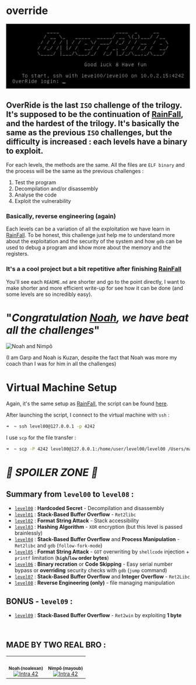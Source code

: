 # override

![OverRide](assets/OverRide.png)

## OverRide is the last `ISO` challenge of the trilogy. It's supposed to be the continuation of [RainFall](https://github.com/nimpoo/rainfall), and the hardest of the trilogy. It's basically the same as the previous `ISO` challenges, but the difficulty is increased : each levels have a binary to exploit.

For each levels, the methods are the same. All the files are `ELF binary` and the process will be the same as the previous challenges :
1. Test the program
1. Decompilation and/or disassembly
3. Analyse the code
4. Exploit the vulnerability

### Basically, reverse engineering (again)

Each levels can be a variation of all the exploitation we have learn in [RainFall](https://github.com/nimpoo/rainfall). To be honest, this challenge just help me to understand more about the exploitation and the security of the system and how `gdb` can be used to debug a program and khow more about the memory and the registers.

### It's a a cool project but a bit repetitive after finishing [RainFall](https://github.com/nimpoo/rainfall)

You'll see each `README.md` are shorter and go to the point directly, I want to make shorter and more efficient write-up for see how it can be done (and some levels are so incredibly easy).

# "_Congratulation **[Noah](https://github.com/noalexan)**, we have beat all the challenges_"

![Noah and Nimpô](assets/NoahNimpô.png)

(I am Garp and Noah is Kuzan, despite the fact that Noah was more my coach than I was for him in all the challenges)

# Virtual Machine Setup

Again, it's the same setup as [RainFall](https://github.com/nimpoo/rainfall), the script can be found [here](assets/run.sh).

After launching the script, I connect to the virtual machine with `ssh` :

```sh
➜  ~ ssh level00@127.0.0.1 -p 4242
```

I use `scp` for the file transfer :

```sh
➜  ~ scp -P 4242 level00@127.0.0.1:/home/user/level00/level00 /Users/mayoub/Desktop
```

# _🚨 SPOILER ZONE 🚨_

## Summary from `level00` to `level08` :

- [`level00`](level00/README.md) : **Hardcoded Secret** - Decompilation and disassembly
- [`level01`](level01/README.md) : **Stack-Based Buffer Overflow** - `Ret2libc`
- [`level02`](level02/README.md) : **Format String Attack** - Stack accessibility
- [`level03`](level03/README.md) : **Hashing Algorithm** - `XOR` encryption (but this level is passed brainlessly)
- [`level04`](level04/README.md) : **Stack-Based Buffer Overflow** and **Process Manipulation** - `Ret2libc` and `gdb` (`follow-fork-mode`)
- [`level05`](level05/README.md) : **Format String Attack** - `GOT` overwriting by `shellcode` injection + `printf` limitation (**`high`/`low` order bytes**)
- [`level06`](level06/README.md) : **Binary recration** or **Code Skipping** - Easy serial number bypass or **overriding** security checks with `gdb` (`jump` command)
- [`level07`](level07/README.md) : **Stack-Based Buffer Overflow** and **Integer Overflow** - `Ret2Libc`
- [`level08`](level08/README.md) : **Reverse Engineering (only)** - file managing manipulation

## BONUS - `level09` :

- [`level09`](level09/README.md) : **Stack-Based Buffer Overflow** - `Ret2win` by exploiting **1 byte**

<br />

## MADE BY TWO REAL BRO :

<table>
  <tr>
    <td align="center"><a href="https://github.com/noalexan/"><img src="https://avatars.githubusercontent.com/u/102285721?v=4" width="100px;" alt=""/><br /><sub><b>Noah (noalexan)</b></sub></a><br /><a href="https://profile.intra.42.fr/users/noalexan" title="Intra 42"><img src="https://img.shields.io/badge/Nice-FFFFFF?style=plastic&logo=42&logoColor=000000" alt="Intra 42"/></a></td>
    <td align="center"><a href="https://github.com/nimpoo/"><img src="https://avatars.githubusercontent.com/u/91483405?v=4" width="100px;" alt=""/><br /><sub><b>Nimpô (mayoub)</b></sub></a><br /><a href="https://profile.intra.42.fr/users/mayoub" title="Intra 42"><img src="https://img.shields.io/badge/Nice-FFFFFF?style=plastic&logo=42&logoColor=000000" alt="Intra 42"/></a></td>
  </tr>
</table>

